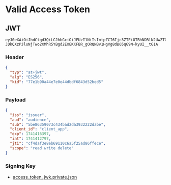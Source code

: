 # Valid Access Token

## JWT

```jwt
eyJ0eXAiOiJhdCtqd3QiLCJhbGciOiJFUzI1NiIsImtpZCI6Ijc3ZTFiOTBhNDRlN2UwZTQ0ZGJkZjY4NDNkNTJiZWQ1In0.eyJpc3MiOiJpc3N1ZXIiLCJhdWQiOiJhdWRpZW5jZSIsInN1YiI6IjViZTg2MzU5MDczYzQzNGJhZDJkYTM5MzIyMjJkYWJlIiwiY2xpZW50X2lkIjoiY2xpZW50X2FwcCIsImV4cCI6MTc0MTQxNjM5NywiaWF0IjoxNzQxNDEyNzk3LCJqdGkiOiJjZjRkYWYzZThlYjY5MTEwYzZhNWYyNWFkODZmZmVjZSIsInNjb3BlIjoicmVhZCB3cml0ZSBkZWxldGUifQ.c6KmZ7E7ESk_wAEgFG-JDkQXzPJluNjTwo2XMhR5YBgd2EXEKKFBR_gORQNBv1HgVg8dB05qG9N-kyUI__tG1A
```

### Header

```json
{
  "typ": "at+jwt",
  "alg": "ES256",
  "kid": "77e1b90a44e7e0e44dbdf6843d52bed5"
}
```

### Payload

```json
{
  "iss": "issuer",
  "aud": "audience",
  "sub": "5be86359073c434bad2da3932222dabe",
  "client_id": "client_app",
  "exp": 1741416397,
  "iat": 1741412797,
  "jti": "cf4daf3e8eb69110c6a5f25ad86ffece",
  "scope": "read write delete"
}
```

### Signing Key

- [access_token_jwk.private.json](./access_token_jwk.private.json)
